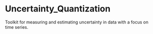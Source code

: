 # Uncertainty_Quantization
Toolkit for measuring and estimating uncertainty in data with a focus on time series.
